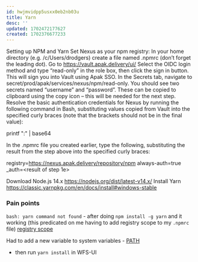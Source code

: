 ```yaml
---
id: hwjmvidpp5usxx0eb2nb03u
title: Yarn
desc: ''
updated: 1702472177627
created: 1702376677233
---
```

Setting up NPM and Yarn
Set Nexus as your npm registry:
In your home directory (e.g. /c/Users/drodgers) create a file named .npmrc (don’t forget the leading dot).
Go to https://vault.apak.delivery/ui/
Select the OIDC login method and type “read-only” in the role box, then click the sign in button. This will sign you into Vault using Apak SSO.
In the Secrets tab, navigate to secret/prod/apak/services/nexus/npm/read-only. You should see two secrets named “username” and “password”. These can be copied to clipboard using the copy icon – this will be needed for the next step.
Resolve the basic authentication credentials for Nexus by running the following command in Bash, substituting values copied from Vault into the specified curly braces (note that the brackets should not be in the final value):

printf "<username>:<password>" | base64

In the .npmrc file you created earlier, type the following, substituting the result from the step above into the specified curly braces:

registry=https://nexus.apak.delivery/repository/npm
always-auth=true
_auth=<result of step 1e>

Download Node.js 14.x https://nodejs.org/dist/latest-v14.x/
Install Yarn https://classic.yarnpkg.com/en/docs/install#windows-stable


### Pain points
`bash: yarn command not found` - after doing `npm install -g yarn` and it working (this predicated on me having to add registry scope to my `.npmrc` file)
[registry scope](file:///C:/Program%20Files/nodejs/node_modules/npm/docs/output/configuring-npm/npmrc.html)

Had to add a new variable to system variables - [PATH](https://dev.to/monierate/yarn-command-not-found-on-windows-10-36pe)

- then run `yarn install` in WFS-UI